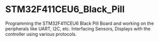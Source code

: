 # STM32F411CEU6_Black_Pill
Programming the STM32F411CEU6 Black Pill Board and working on the peripherals like UART, I2C, etc. Interfacing Sensors, Displays with the controller using various protocols.
